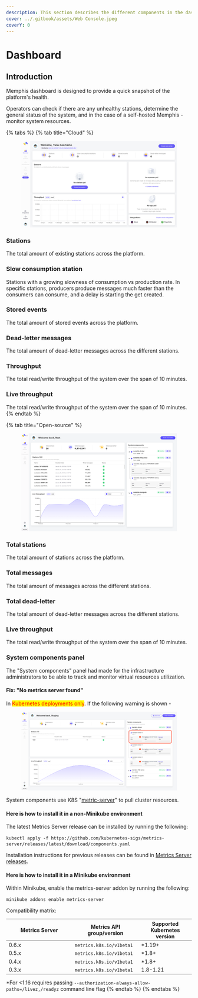 ```yaml
---
description: This section describes the different components in the dashboard
cover: ../.gitbook/assets/Web Console.jpeg
coverY: 0
---
```


# Dashboard

## Introduction

Memphis dashboard is designed to provide a quick snapshot of the platform's health.&#x20;

Operators can check if there are any unhealthy stations, determine the general status of the system, and in the case of a self-hosted Memphis - monitor system resources.

{% tabs %}
{% tab title="Cloud" %}
<figure><img src="../.gitbook/assets/Screen Shot 2023-06-28 at 13.23.27.png" alt=""><figcaption></figcaption></figure>

### Stations

The total amount of existing stations across the platform.

### Slow consumption station

Stations with a growing slowness of consumption vs production rate. In specific stations, producers produce messages much faster than the consumers can consume, and a delay is starting the get created.

### Stored events

The total amount of stored events across the platform.

### Dead-letter messages

The total amount of dead-letter messages across the different stations.

### Throughput

The total read/write throughput of the system over the span of 10 minutes.

### Live throughput

The total read/write throughput of the system over the span of 10 minutes.
{% endtab %}

{% tab title="Open-source" %}
<figure><img src="../.gitbook/assets/image (2).png" alt=""><figcaption></figcaption></figure>

### Total stations

The total amount of stations across the platform.

### Total messages

The total amount of messages across the different stations.

### Total dead-letter

The total amount of dead-letter messages across the different stations.

### Live throughput

The total read/write throughput of the system over the span of 10 minutes.

### System components panel

The "System components" panel had made for the infrastructure administrators to be able to track and monitor virtual resources utilization.

#### Fix: "No metrics server found"

In <mark style="color:red;">Kubernetes deployments only</mark>. If the following warning is shown -

<figure><img src="../.gitbook/assets/Screen Shot 2023-01-30 at 14.22.29 (1).png" alt=""><figcaption></figcaption></figure>

System components use K8S "[metric-server](https://kubernetes-sigs.github.io/metrics-server/)" to pull cluster resources.

#### Here is how to install it in a non-Minikube environment

The latest Metrics Server release can be installed by running the following:

```
kubectl apply -f https://github.com/kubernetes-sigs/metrics-server/releases/latest/download/components.yaml
```

Installation instructions for previous releases can be found in [Metrics Server releases](https://github.com/kubernetes-sigs/metrics-server/releases).

#### Here is how to install it in a Minikube environment

Within Minikube, enable the metrics-server addon by running the following:

```
minikube addons enable metrics-server
```

Compatibility matrix:

<table><thead><tr><th width="165.33333333333331">Metrics Server</th><th>Metrics API group/version</th><th>Supported Kubernetes version</th></tr></thead><tbody><tr><td>0.6.x</td><td><code>metrics.k8s.io/v1beta1</code></td><td>*1.19+</td></tr><tr><td>0.5.x</td><td><code>metrics.k8s.io/v1beta1</code></td><td>*1.8+</td></tr><tr><td>0.4.x</td><td><code>metrics.k8s.io/v1beta1</code></td><td>*1.8+</td></tr><tr><td>0.3.x</td><td><code>metrics.k8s.io/v1beta1</code></td><td>1.8-1.21</td></tr></tbody></table>

\*For <1.16 requires passing `--authorization-always-allow-paths=/livez,/readyz` command line flag
{% endtab %}
{% endtabs %}
